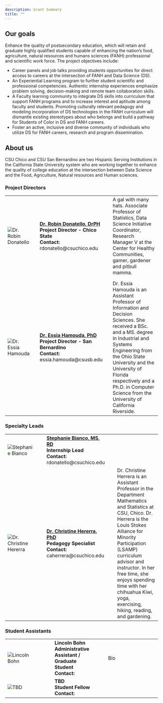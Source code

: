 ```yaml
---
description: Grant Summary
title: ""
---
```



## Our goals

Enhance the quality of postsecondary education, which will retain and graduate highly qualified students capable of enhancing the nation’s food, agriculture, natural resources and humans sciences (FANH) professional and scientific work force. The project objectives include:

  * Career panels and job talks providing students opportunities for direct access to careers at the intersection of FANH and Data Science (DS). 
  * An Experiential Learning program to further student scientific and professional competencies. Authentic internship experiences emphasize problem solving, decision-making and 
remote team collaboration skills. 
  * A Faculty learning community to integrate DS skills into curriculum that support FANH programs and to increase interest and 
aptitude among faculty and students. Promoting culturally relevant pedagogy and modeling incorporation of DS technologies in the FANH curriculum will dismantle 
existing stereotypes about who belongs and build a pathway for Students of Color in DS and FANH careers. 
  * Foster an active, inclusive and diverse community of 
individuals who utilize DS for FANH careers, research and program dissemination.

## About us

CSU Chico and CSU San Bernardino are two Hispanic Serving Institutions in the California State University system who are working together to enhance the quality of college education at the intersection between Data Science and the Food, Agriculture, Natural resources and Human sciences. 

### Project Directors
<style>
  img{
    max-width: 100%;
  }
  td.pic{
    width: 15%
  }
  td.name{
    width: 25%
  }
  td.bio{
    width: 50%
  }
  td.space{
    width: 5%
  }
</style>


<table>
<tr>
  <td class=td.pic><img src="/img/project_staff/Robin.jpg" alt="Dr. Robin Donatello"/></td>
  <td class=td.space></td>
  <td class=td.name>
    <a href="https://www.norcalbiostat.com/"><strong>Dr. Robin Donatello, DrPH</strong></a><br>
    <strong>Project Director - Chico State</strong><br> 
    <strong>Contact:</strong> rdonatello@csuchico.edu
  </td>
  <td class=td.space></td>
  <td class=td.bio>A gal with many hats. Associate Professor of Statistics, Data Science Initiative Coordinator, Research Manager V at the Center for Healthy Communities, gamer, gardener and pitbull mamma.</td>
</tr>
<tr height="10">
  <td class=td.pic></td>
  <td class=td.space></td>
  <td class=td.name></td>
  <td class=td.space></td>
  <td class=td.bio>
</tr>
<tr>
  <td><img src="/img/project_staff/Essia.jpg" alt="Dr. Essia Hamouda"/></td>
  <td></td>
  <td>
    <a href="https://www.csusb.edu/profile/essia.hamouda"><strong>Dr. Essia Hamouda, PhD</strong></a><br>
    <strong>Project Director - San Bernardino</strong><br> 
    <strong>Contact:</strong> essia.hamouda@csusb.edu
  </td>
  <td></td>
  <td>Dr. Essia Hamouda is an Assistant Professor of Information and Decision 
Sciences. She received a BSc. and a MS. degree in Industrial and Systems Engineering 
from the Ohio State University and the University of Florida respectively and a 
Ph.D. in Computer Science from the University of California Riverside.</td>
</tr>
</table>

### Specialty Leads

<table>
<tr>
  <td class=td.pic><img src="/img/project_staff/Stephanie.jpg" alt="Stephanie Bianco"/></td>
  <td width="5%"></td>
  <td width="150">
    <a href="https://www.csuchico.edu/chc/about/staff/administrative-staff/directors/stephanie-bianco.shtml"><strong>Stephanie Bianco, MS, RD</strong></a><br>
    <strong>Internship Lead</strong><br> 
    <strong>Contact:</strong> rdonatello@csuchico.edu
  </td>
  <td width="5%"></td>
  <td width="400"></td>
</tr>

<tr>
  <td width="200"><img src="/img/project_staff/Christine.jpg" alt="Dr. Christine Hererra"/></td>
  <td width="50"></td>
  <td width="150">
    <a href="https://www.norcalbiostat.com/"><strong>Dr. Christine Hererra, PhD</strong></a><br>
    <strong>Pedagogy Specialist</strong><br> 
    <strong>Contact:</strong> caherrera@csuchico.edu
  </td>
  <td width="50"></td>
  <td width="400">Dr. Christine Herrera is an Assistant Professor in the Department Mathematics and Statistics at CSU, Chico. Dr. Herrera is the Louis Stokes Alliance for Minority Participation (LSAMP) curriculum advisor and instructor. In her free time, she enjoys spending time with her chihuahua Kiwi, yoga, exercising, hiking, reading, and gardening.</td>
</tr>
</table>

### Student Assistants
<table>
<tr>
  <td width="200"><img src="/img/project_staff/Blank.jpg" alt="Lincoln Bohn"/></td>
  <td width="50"></td>
  <td width="150">
    <strong>Lincoln Bohn</strong><br>
    <strong>Administrative Assistant / Graduate Student</strong><br> 
    <strong>Contact:</strong>
  </td>
  <td width="50"></td>
  <td width="400">Bio</td>
</tr>
<tr>
  <td width="200"><img src="/img/project_staff/Blank.jpg" alt="TBD"/></td>
  <td width="50"></td>
  <td width="150">
    <strong>TBD</strong><br>
    <strong>Student Fellow</strong><br> 
    <strong>Contact:</strong> 
  </td>
  <td width="50"></td>
  <td width="400"></td>
</tr>
</table>

<br><br>